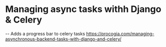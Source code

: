 # Managing async tasks withh Django & Celery
 -- Adds a progress bar to celery tasks
https://procogia.com/managing-asynchronous-backend-tasks-with-django-and-celery/

